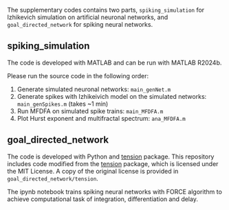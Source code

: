 The supplementary codes contains two parts, ```spiking_simulation``` for Izhikevich simulation on artificial neuronal networks, and ```goal_directed_network``` for spiking neural networks.

## spiking_simulation

The code is developed with MATLAB and can be run with MATLAB R2024b. 

Please run the source code in the following order:

1. Generate simulated neuronal networks: ```main_genNet.m```
2. Generate spikes with Izhikeivich model on the simulated networks: ```main_genSpikes.m``` (takes ~1 min)
3. Run MFDFA on simulated spike trains: ```main_MFDFA.m```
4. Plot Hurst exponent and multifractal spectrum: ```ana_MFDFA.m```


## goal_directed_network

The code is developed with Python and [tension](https://github.com/zhenruiliao/tension) package. This repository includes code modified from the [tension](https://github.com/zhenruiliao/tension) package, which is licensed under the MIT License. A copy of the original license is provided in ```goal_directed_network/tension```.

The ipynb notebook trains spiking neural networks with FORCE algorithm to achieve computational task of integration, differentiation and delay.

